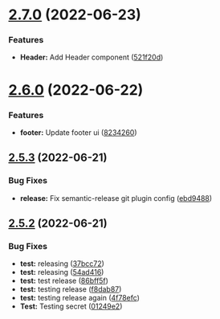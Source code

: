 # [2.7.0](https://github.com/leonimurilo/test-publish-ui-lib/compare/v2.6.0...v2.7.0) (2022-06-23)


### Features

* **Header:** Add Header component ([521f20d](https://github.com/leonimurilo/test-publish-ui-lib/commit/521f20dac382a0fc1fb215ce33bd78e2dd2abd04))

# [2.6.0](https://github.com/leonimurilo/test-publish-ui-lib/compare/v2.5.3...v2.6.0) (2022-06-22)


### Features

* **footer:** Update footer ui ([8234260](https://github.com/leonimurilo/test-publish-ui-lib/commit/823426066634a30c003c2e13130c26abfcc07607))

## [2.5.3](https://github.com/leonimurilo/test-publish-ui-lib/compare/v2.5.2...v2.5.3) (2022-06-21)


### Bug Fixes

* **release:** Fix semantic-release git plugin config ([ebd9488](https://github.com/leonimurilo/test-publish-ui-lib/commit/ebd9488d3ff4d315503e38c940f36e1d2fa9e40f))

## [2.5.2](https://github.com/leonimurilo/test-publish-ui-lib/compare/v2.5.1...v2.5.2) (2022-06-21)


### Bug Fixes

* **test:** releasing ([37bcc72](https://github.com/leonimurilo/test-publish-ui-lib/commit/37bcc7239da5a245a70fd84cf85a698fce231002))
* **test:** releasing ([54ad416](https://github.com/leonimurilo/test-publish-ui-lib/commit/54ad416dd1e78a742899d965dd7890a80a34b559))
* **test:** test release ([86bff5f](https://github.com/leonimurilo/test-publish-ui-lib/commit/86bff5fd9e7e9929cad6d07c1133e614c54700a0))
* **test:** testing release ([f8dab87](https://github.com/leonimurilo/test-publish-ui-lib/commit/f8dab87ee9370f35fd6265ace74ee43a0f50fecf))
* **test:** testing release again ([4f78efc](https://github.com/leonimurilo/test-publish-ui-lib/commit/4f78efcf1d62336f3ebc8f6c3b34be471853a5c5))
* **Test:** Testing secret ([01249e2](https://github.com/leonimurilo/test-publish-ui-lib/commit/01249e22cea072c9aa84ec539e0ef34cf150ccc6))
